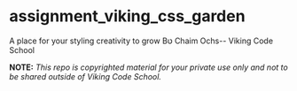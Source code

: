 assignment_viking_css_garden
============================

A place for your styling creativity to grow
Bט Chaim Ochs-- Viking Code School

**NOTE:** *This repo is copyrighted material for your private use only and not to be shared outside of Viking Code School.*

